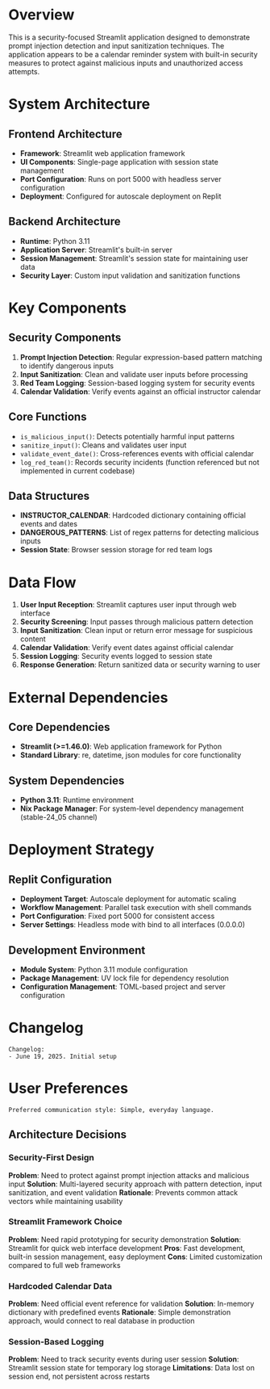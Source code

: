 # Overview

This is a security-focused Streamlit application designed to demonstrate prompt injection detection and input sanitization techniques. The application appears to be a calendar reminder system with built-in security measures to protect against malicious inputs and unauthorized access attempts.

# System Architecture

## Frontend Architecture
- **Framework**: Streamlit web application framework
- **UI Components**: Single-page application with session state management
- **Port Configuration**: Runs on port 5000 with headless server configuration
- **Deployment**: Configured for autoscale deployment on Replit

## Backend Architecture
- **Runtime**: Python 3.11
- **Application Server**: Streamlit's built-in server
- **Session Management**: Streamlit's session state for maintaining user data
- **Security Layer**: Custom input validation and sanitization functions

# Key Components

## Security Components
1. **Prompt Injection Detection**: Regular expression-based pattern matching to identify dangerous inputs
2. **Input Sanitization**: Clean and validate user inputs before processing
3. **Red Team Logging**: Session-based logging system for security events
4. **Calendar Validation**: Verify events against an official instructor calendar

## Core Functions
- `is_malicious_input()`: Detects potentially harmful input patterns
- `sanitize_input()`: Cleans and validates user input
- `validate_event_date()`: Cross-references events with official calendar
- `log_red_team()`: Records security incidents (function referenced but not implemented in current codebase)

## Data Structures
- **INSTRUCTOR_CALENDAR**: Hardcoded dictionary containing official events and dates
- **DANGEROUS_PATTERNS**: List of regex patterns for detecting malicious inputs
- **Session State**: Browser session storage for red team logs

# Data Flow

1. **User Input Reception**: Streamlit captures user input through web interface
2. **Security Screening**: Input passes through malicious pattern detection
3. **Input Sanitization**: Clean input or return error message for suspicious content
4. **Calendar Validation**: Verify event dates against official calendar
5. **Session Logging**: Security events logged to session state
6. **Response Generation**: Return sanitized data or security warning to user

# External Dependencies

## Core Dependencies
- **Streamlit (>=1.46.0)**: Web application framework for Python
- **Standard Library**: re, datetime, json modules for core functionality

## System Dependencies
- **Python 3.11**: Runtime environment
- **Nix Package Manager**: For system-level dependency management (stable-24_05 channel)

# Deployment Strategy

## Replit Configuration
- **Deployment Target**: Autoscale deployment for automatic scaling
- **Workflow Management**: Parallel task execution with shell commands
- **Port Configuration**: Fixed port 5000 for consistent access
- **Server Settings**: Headless mode with bind to all interfaces (0.0.0.0)

## Development Environment
- **Module System**: Python 3.11 module configuration
- **Package Management**: UV lock file for dependency resolution
- **Configuration Management**: TOML-based project and server configuration

# Changelog

```
Changelog:
- June 19, 2025. Initial setup
```

# User Preferences

```
Preferred communication style: Simple, everyday language.
```

## Architecture Decisions

### Security-First Design
**Problem**: Need to protect against prompt injection attacks and malicious input
**Solution**: Multi-layered security approach with pattern detection, input sanitization, and event validation
**Rationale**: Prevents common attack vectors while maintaining usability

### Streamlit Framework Choice
**Problem**: Need rapid prototyping for security demonstration
**Solution**: Streamlit for quick web interface development
**Pros**: Fast development, built-in session management, easy deployment
**Cons**: Limited customization compared to full web frameworks

### Hardcoded Calendar Data
**Problem**: Need official event reference for validation
**Solution**: In-memory dictionary with predefined events
**Rationale**: Simple demonstration approach, would connect to real database in production

### Session-Based Logging
**Problem**: Need to track security events during user session
**Solution**: Streamlit session state for temporary log storage
**Limitations**: Data lost on session end, not persistent across restarts